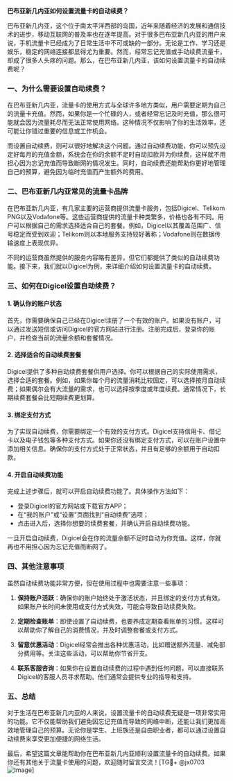 **巴布亚新几内亚如何设置流量卡的自动续费？**

巴布亚新几内亚，这个位于南太平洋西部的岛国，近年来随着经济的发展和通信技术的进步，移动互联网的普及率也在逐年提高。对于很多巴布亚新几内亚的用户来说，手机流量卡已经成为了日常生活中不可或缺的一部分。无论是工作、学习还是娱乐，稳定的网络连接都显得尤为重要。然而，经常忘记充值或手动续费流量卡，却成了很多人头疼的问题。那么，在巴布亚新几内亚，该如何设置流量卡的自动续费呢？

### 一、为什么需要设置自动续费？

在巴布亚新几内亚，流量卡的使用方式与全球许多地方类似，用户需要定期为自己的流量卡充值。然而，如果你是一个忙碌的人，或者经常忘记及时充值，那么很可能就会因为流量耗尽而无法正常使用网络。这种情况不仅影响了你的生活效率，还可能让你错过重要的信息或工作机会。

而设置自动续费，则可以很好地解决这个问题。通过自动续费功能，你可以预先设定好每月的充值金额，系统会在你的余额不足时自动扣款并为你续费，这样就不用担心因为忘记充值而导致断网的情况发生。同时，自动续费还能帮助你更好地管理自己的预算，避免因为临时充值而产生额外的费用。

### 二、巴布亚新几内亚常见的流量卡品牌

在巴布亚新几内亚，有几家主要的运营商提供流量卡服务，包括Digicel、Telikom PNG以及Vodafone等。这些运营商提供的流量卡种类繁多，价格也各有不同。用户可以根据自己的需求选择适合自己的套餐。例如，Digicel以其覆盖范围广、信号稳定而受到欢迎；Telikom则以本地服务支持较好著称；Vodafone则在数据传输速度上表现优异。

不同的运营商虽然提供的服务内容略有差异，但它们都提供了类似的自动续费功能。接下来，我们就以Digicel为例，来详细介绍如何设置流量卡的自动续费。

### 三、如何在Digicel设置自动续费？

#### 1. **确认你的账户状态**
首先，你需要确保自己已经在Digicel注册了一个有效的账户。如果没有账户，可以通过发送短信或访问Digicel的官方网站进行注册。注册完成后，登录你的账户，并检查当前的流量余额和套餐情况。

#### 2. **选择适合的自动续费套餐**
Digicel提供了多种自动续费套餐供用户选择。你可以根据自己的实际使用需求，选择合适的套餐。例如，如果你每个月的流量消耗比较固定，可以选择按月自动续费；如果偶尔会有大流量的需求，也可以选择按季度或年度续费。通常情况下，长期续费套餐会比短期续费更划算。

#### 3. **绑定支付方式**
为了实现自动续费，你需要绑定一个有效的支付方式。Digicel支持信用卡、借记卡以及电子钱包等多种支付方式。如果你还没有绑定支付方式，可以在账户设置中添加相关信息。确保你的支付方式处于正常状态，并且有足够的余额用于自动扣款。

#### 4. **开启自动续费功能**
完成上述步骤后，就可以开启自动续费功能了。具体操作方法如下：
- 登录Digicel的官方网站或下载官方APP；
- 在“我的账户”或“设置”页面找到“自动续费”选项；
- 点击进入后，选择你想要的续费套餐，并确认开启自动续费功能。

一旦开启自动续费，Digicel会在你的流量余额不足时自动为你充值。这样，你就再也不用担心因为忘记充值而断网了。

### 四、其他注意事项

虽然自动续费功能非常方便，但在使用过程中也需要注意一些事项：

1. **保持账户活跃**：确保你的账户始终处于激活状态，并且绑定的支付方式有效。如果账户长时间未使用或支付方式失效，可能会导致自动续费失败。
   
2. **定期检查账单**：即使设置了自动续费，也要养成定期查看账单的习惯。这样可以帮助你了解自己的消费情况，并及时调整套餐或支付方式。

3. **留意优惠活动**：Digicel经常会推出各种优惠活动，比如赠送额外流量、减免部分费用等。关注这些活动，可以帮助你节省开支。

4. **联系客服咨询**：如果你在设置自动续费的过程中遇到任何问题，可以直接联系Digicel的客服人员寻求帮助。他们通常会提供专业的指导和支持。

### 五、总结

对于生活在巴布亚新几内亚的人来说，设置流量卡的自动续费无疑是一项非常实用的功能。它不仅能帮助我们避免因忘记充值而导致的网络中断，还能让我们更加高效地管理自己的预算。无论你是学生、上班族还是自由职业者，都可以通过设置自动续费来享受更加便捷的网络生活。

最后，希望这篇文章能帮助你在巴布亚新几内亚顺利设置流量卡的自动续费。如果你还有其他关于流量卡使用的问题，欢迎随时留言交流！[TG💪+ @jx0703 ![Image](https://github.com/user-attachments/assets/dbca1d08-cadb-493c-b0ec-ad6f7a83f270)]